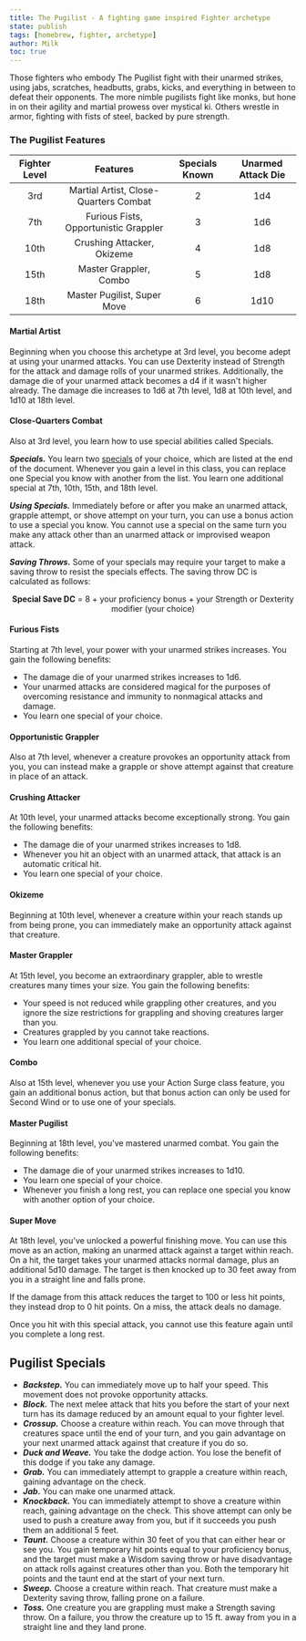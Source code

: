 ```yaml
---
title: The Pugilist - A fighting game inspired Fighter archetype
state: publish
tags: [homebrew, fighter, archetype]
author: Milk
toc: true
---
```


Those fighters who embody The Pugilist fight with their unarmed strikes, using jabs, scratches, headbutts, grabs, kicks, and everything in between to defeat their opponents.  The more nimble pugilists fight like monks, but hone in on their agility and martial prowess over mystical ki.  Others wrestle in armor, fighting with fists of steel, backed by pure strength.

### The Pugilist Features

| Fighter Level |               Features                | Specials Known | Unarmed Attack Die |
|:-------------:|:-------------------------------------:|:--------------:|:------------------:|
|      3rd      | Martial Artist, Close-Quarters Combat |       2        |        1d4         |
|      7th      | Furious Fists, Opportunistic Grappler |       3        |        1d6         |
|     10th      |      Crushing Attacker, Okizeme       |       4        |        1d8         |
|     15th      |        Master Grappler, Combo         |       5        |        1d8         |
|     18th      |      Master Pugilist, Super Move      |       6        |        1d10        |

#### Martial Artist

Beginning when you choose this archetype at 3rd level, you become adept at using your unarmed attacks. You can use Dexterity instead of Strength for the attack and damage rolls of your unarmed strikes.  Additionally, the damage die of your unarmed attack becomes a d4 if it wasn't higher already.  The damage die increases to 1d6 at 7th level, 1d8 at 10th level, and 1d10 at 18th level.

#### Close-Quarters Combat
Also at 3rd level, you learn how to use special abilities called Specials.

***Specials.*** You learn two [specials](#pugilist-specials) of your choice, which are listed at the end of the document.  Whenever you gain a level in this class, you can replace one Special you know with another from the list.  You learn one additional special at 7th, 10th, 15th, and 18th level.

***Using Specials.***  Immediately before or after you make an unarmed attack, grapple attempt, or shove attempt on your turn, you can use a bonus action to use a special you know.  You cannot use a special on the same turn you make any attack other than an unarmed attack or improvised weapon attack.

***Saving Throws.*** Some of your specials may require your target to make a saving throw to resist the specials effects. The saving throw DC is calculated as follows:
 
 <center> 
<strong> Special Save DC</strong>  = 8 + your proficiency bonus + your Strength or Dexterity modifier (your choice)
 </center>

 

#### Furious Fists
Starting at 7th level, your power with your unarmed strikes increases.  You gain the following benefits:

- The damage die of your unarmed strikes increases to 1d6.
- Your unarmed attacks are considered magical for the purposes of overcoming resistance and immunity to nonmagical attacks and damage.
- You learn one special of your choice.

#### Opportunistic Grappler

Also at 7th level, whenever a creature provokes an opportunity attack from you, you can instead make a grapple or shove attempt against that creature in place of an attack.  


#### Crushing Attacker
At 10th level, your unarmed attacks become exceptionally strong.  You gain the following benefits:

- The damage die of your unarmed strikes increases to 1d8.
- Whenever you hit an object with an unarmed attack, that attack is an automatic critical hit.
- You learn one special of your choice.

#### Okizeme
Beginning at 10th level, whenever a creature within your reach stands up from being prone, you can immediately make an opportunity attack against that creature. 


#### Master Grappler
At 15th level, you become an extraordinary grappler, able to wrestle creatures many times your size.  You gain the following benefits:

- Your speed is not reduced while grappling other creatures, and you ignore the size restrictions for grappling and shoving creatures larger than you.
- Creatures grappled by you cannot take reactions.
- You learn one additional special of your choice.


#### Combo
Also at 15th level, whenever you use your Action Surge class feature, you gain an additional bonus action, but that bonus action can only be used for Second Wind or to use one of your specials.


#### Master Pugilist
Beginning at 18th level, you've mastered unarmed combat.  You gain the following benefits:

- The damage die of your unarmed strikes increases to 1d10.
- You learn one special of your choice.
- Whenever you finish a long rest, you can replace one special you know with another option of your choice.


#### Super Move

At 18th level, you've unlocked a powerful finishing move.  You can use this move as an action, making an unarmed attack against a target within reach.  On a hit, the target takes your unarmed attacks normal damage, plus an additional 5d10 damage.  The target is then knocked up to 30 feet away from you in a straight line and falls prone.  

If the damage from this attack reduces the target to 100 or less hit points, they instead drop to 0 hit points.  On a miss, the attack deals no damage.

Once you hit with this special attack, you cannot use this feature again until you complete a long rest.


## Pugilist Specials

- ***Backstep.*** You can immediately move up to half your speed.  This movement does not provoke opportunity attacks.
- ***Block.*** The next melee attack that hits you before the start of your next turn has its damage reduced by an amount equal to your fighter level.
- ***Crossup.*** Choose a creature within reach.  You can move through that creatures space until the end of your turn, and you gain advantage on your next unarmed attack against that creature if you do so.
- ***Duck and Weave.*** You take the dodge action.  You lose the benefit of this dodge if you take any damage.
- ***Grab.*** You can immediately attempt to grapple a creature within reach, gaining advantage on the check.
- ***Jab.*** You can make one unarmed attack.
- ***Knockback.*** You can immediately attempt to shove a creature within reach, gaining advantage on the check.  This shove attempt can only be used to push a creature away from you, but if it succeeds you push them an additional 5 feet.
- ***Taunt.*** Choose a creature within 30 feet of you that can either hear or see you.  You gain temporary hit points equal to your proficiency bonus, and the target must make a Wisdom saving throw or have disadvantage on attack rolls against creatures other than you.  Both the temporary hit points and the taunt end at the start of your next turn.
- ***Sweep.*** Choose a creature within reach.  That creature must make a Dexterity saving throw, falling prone on a failure.
- ***Toss.*** One creature you are grappling must make a Strength saving throw.  On a failure, you throw the creature up to 15 ft. away from you in a straight line and they land prone.

